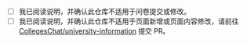 <!-- 注意：如果您需要提交信息，请通过表单，谢谢合作！ -->

<!-- 目前因 workflow 问题，`/docs` 目录完全由脚本从问卷生成。 -->
<!-- 直接修改 `/docs` 目录内文件的 PR 会被强制覆盖。 -->
<!-- 问卷地址：https://www.wenjuan.com/s/UZBZJv8lWrd/ -->
<!-- 如果只希望补充部分信息，可将其它问题的回答留空。 -->

<!-- 确认无误后，请将下一行行首的 [ ] 修改为 [x]： -->
- [ ] 我已阅读说明，并确认此仓库不适用于问卷提交或修改。
- [ ] 我已阅读说明，并确认此仓库不适用于页面新增或页面内容修改，请前往 [CollegesChat/university-information](https://github.com/CollegesChat/university-information/tree/master/questionnaires/site/docs) 提交 PR。
<!-- 感谢您的贡献！ -->

<!-- 如有补充说明，请从下一行开始书写。 -->

